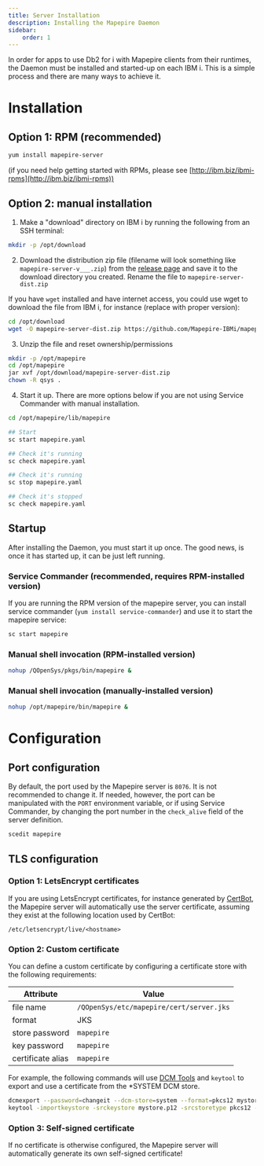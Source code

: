 ```yaml
---
title: Server Installation
description: Installing the Mapepire Daemon
sidebar:
    order: 1
---
```


In order for apps to use Db2 for i with Mapepire clients from their runtimes, the Daemon must be installed and started-up on each IBM i. This is a simple process and there are many ways to achieve it.

# Installation

## Option 1: RPM (recommended)

```sh
yum install mapepire-server
```

(if you need help getting started with RPMs, please see [http://ibm.biz/ibmi-rpms](http://ibm.biz/ibmi-rpms))


## Option 2: manual installation

1. Make a "download" directory on IBM i by running the following from an SSH terminal:

```sh
mkdir -p /opt/download
```

2. Download the distribution zip file (filename will look something like `mapepire-server-v___.zip`) from the [release page](https://github.com/Mapepire-IBMi/mapepire-server/releases/) and save it to the download directory you created. Rename the file to `mapepire-server-dist.zip`

If you have `wget` installed and have internet access, you could use wget to download the file from IBM i, for instance (replace with proper version): 

```sh
cd /opt/download
wget -O mapepire-server-dist.zip https://github.com/Mapepire-IBMi/mapepire-server/releases/download/v2.0.5/mapepire-server-2.0.5.zip
```

3. Unzip the file and reset ownership/permissions

```sh
mkdir -p /opt/mapepire
cd /opt/mapepire
jar xvf /opt/download/mapepire-server-dist.zip
chown -R qsys .
```

4. Start it up. There are more options below if you are not using Service Commander with manual installation.

```sh
cd /opt/mapepire/lib/mapepire

## Start
sc start mapepire.yaml

## Check it's running
sc check mapepire.yaml

## Check it's running
sc stop mapepire.yaml

## Check it's stopped
sc check mapepire.yaml
```

## Startup

After installing the Daemon, you must start it up once. The good news, is once it has started up, it can be just left running.

### Service Commander (recommended, requires RPM-installed version)

If you are running the RPM version of the mapepire server, you can install service commander (`yum install service-commander`) and use it to start the mapepire service:

```sh
sc start mapepire
```

### Manual shell invocation (RPM-installed version)

```sh
nohup /QOpenSys/pkgs/bin/mapepire &
```


### Manual shell invocation (manually-installed version)

```sh
nohup /opt/mapepire/bin/mapepire &
```

# Configuration

## Port configuration

By default, the port used by the Mapepire server is `8076`. It is not recommended to change it. If needed, however, the port can be 
manipulated with the `PORT` environment variable, or if using Service Commander, by changing the port number in the `check_alive` field
of the server definition. 

```sh
scedit mapepire
```

## TLS configuration

### Option 1: LetsEncrypt certificates

If you are using LetsEncrypt certificates, for instance generated by [CertBot](https://ibmi-oss-docs.readthedocs.io/en/latest/certbot.html), the Mapepire server will automatically use the server certificate, assuming they exist at the following location used by CertBot:

```
/etc/letsencrypt/live/<hostname>
```

### Option 2: Custom certificate

You can define a custom certificate by configuring a certificate store with the following requirements:

| Attribute         | Value                                    |
| ----------------- | ---------------------------------------- |
| file name         | `/QOpenSys/etc/mapepire/cert/server.jks` |
| format            | JKS                                      |
| store password    | `mapepire`                               |
| key password      | `mapepire`                               |
| certificate alias | `mapepire`                               |

For example, the following commands will use [DCM Tools](https://github.com/ThePrez/DCM-tools/) and `keytool` to export and use a certificate
from the *SYSTEM DCM store.

```sh
dcmexport --password=changeit --dcm-store=system --format=pkcs12 mystore.p12
keytool -importkeystore -srckeystore mystore.p12 -srcstoretype pkcs12 -srcstorepass changeit -srcalias "mydcmalias" -destkeystore /QOpenSys/etc/mapepire/cert/server.jks -deststoretype JKS -deststorepass mapepire -destkeypass mapepire -destalias mapepire
```

### Option 3: Self-signed certificate

If no certificate is otherwise configured, the Mapepire server will automatically generate its own self-signed certificate!
